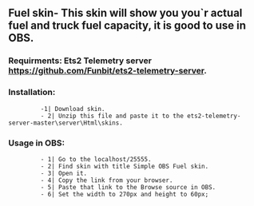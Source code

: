 ## Fuel skin- This skin will show you you`r actual fuel and truck fuel capacity, it is good to use in OBS.

### Requirments: Ets2 Telemetry server https://github.com/Funbit/ets2-telemetry-server.

### Installation: 
             -1| Download skin.
             - 2| Unzip this file and paste it to the ets2-telemetry-server-master\server\Html\skins.

### Usage in OBS: 
             - 1| Go to the localhost/25555.
             - 2| Find skin with title Simple OBS Fuel skin.
             - 3| Open it.
             - 4| Copy the link from your browser.
             - 5| Paste that link to the Browse source in OBS.
             - 6| Set the width to 270px and height to 60px; 
